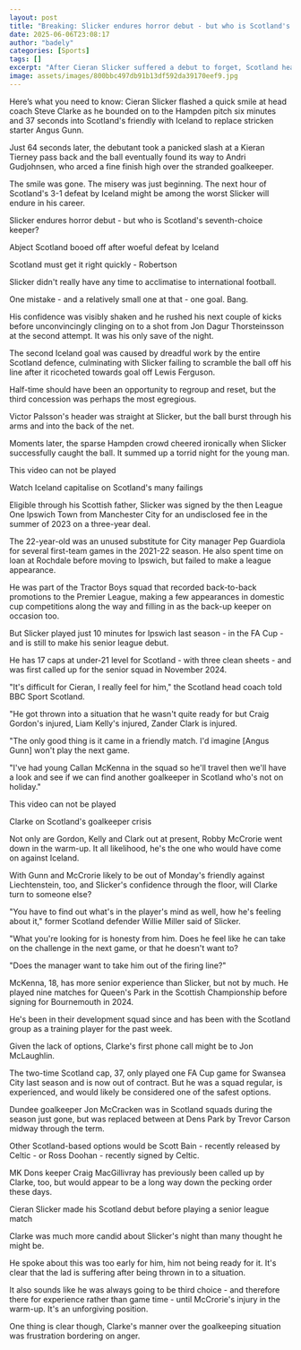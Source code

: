 ```yaml
---
layout: post
title: "Breaking: Slicker endures horror debut - but who is Scotland's seventh-choice keeper?"
date: 2025-06-06T23:08:17
author: "badely"
categories: [Sports]
tags: []
excerpt: "After Cieran Slicker suffered a debut to forget, Scotland head coach Steve Clarke has a decision to make for Monday's game in Liechtenstein."
image: assets/images/800bbc497db91b13df592da39170eef9.jpg
---
```


Here’s what you need to know: Cieran Slicker flashed a quick smile at head coach Steve Clarke as he bounded on to the Hampden pitch six minutes and 37 seconds into Scotland's friendly with Iceland to replace stricken starter Angus Gunn.

Just 64 seconds later, the debutant took a panicked slash at a Kieran Tierney pass back and the ball eventually found its way to Andri Gudjohnsen, who arced a fine finish high over the stranded goalkeeper.

The smile was gone. The misery was just beginning. The next hour of Scotland's 3-1 defeat by Iceland might be among the worst Slicker will endure in his career.

Slicker endures horror debut - but who is Scotland's seventh-choice keeper?

Abject Scotland booed off after woeful defeat by Iceland

Scotland must get it right quickly - Robertson

Slicker didn't really have any time to acclimatise to international football.

One mistake - and a relatively small one at that - one goal. Bang.

His confidence was visibly shaken and he rushed his next couple of kicks before unconvincingly clinging on to a shot from Jon Dagur Thorsteinsson at the second attempt. It was his only save of the night.

The second Iceland goal was caused by dreadful work by the entire Scotland defence, culminating with Slicker failing to scramble the ball off his line after it ricocheted towards goal off Lewis Ferguson.

Half-time should have been an opportunity to regroup and reset, but the third concession was perhaps the most egregious. 

Victor Palsson's header was straight at Slicker, but the ball burst through his arms and into the back of the net.

Moments later, the sparse Hampden crowd cheered ironically when Slicker successfully caught the ball. It summed up a torrid night for the young man.

This video can not be played

Watch Iceland capitalise on Scotland's many failings

Eligible through his Scottish father, Slicker was signed by the then League One Ipswich Town from Manchester City for an undisclosed fee in the summer of 2023 on a three-year deal.

The 22-year-old was an unused substitute for City manager Pep Guardiola for several first-team games in the 2021-22 season. He also spent time on loan at Rochdale before moving to Ipswich, but failed to make a league appearance.

He was part of the Tractor Boys squad that recorded back-to-back promotions to the Premier League, making a few appearances in domestic cup competitions along the way and filling in as the back-up keeper on occasion too. 

But Slicker played just 10 minutes for Ipswich last season - in the FA Cup - and is still to make his senior league debut.

He has 17 caps at under-21 level for Scotland - with three clean sheets - and was first called up for the senior squad in November 2024.

"It's difficult for Cieran, I really feel for him," the Scotland head coach told BBC Sport Scotland. 

"He got thrown into a situation that he wasn't quite ready for but Craig Gordon's injured, Liam Kelly's injured, Zander Clark is injured.

"The only good thing is it came in a friendly match. I'd imagine [Angus Gunn] won't play the next game.

"I've had young Callan McKenna in the squad so he'll travel then we'll have a look and see if we can find another goalkeeper in Scotland who's not on holiday."

This video can not be played

Clarke on Scotland's goalkeeper crisis

Not only are Gordon, Kelly and Clark out at present, Robby McCrorie went down in the warm-up. It all likelihood, he's the one who would have come on against Iceland.

With Gunn and McCrorie likely to be out of Monday's friendly against Liechtenstein, too, and Slicker's confidence through the floor, will Clarke turn to someone else?

"You have to find out what's in the player's mind as well, how he's feeling about it," former Scotland defender Willie Miller said of Slicker.

"What you're looking for is honesty from him. Does he feel like he can take on the challenge in the next game, or that he doesn't want to?

"Does the manager want to take him out of the firing line?"

McKenna, 18, has more senior experience than Slicker, but not by much. He played nine matches for Queen's Park in the Scottish Championship before signing for Bournemouth in 2024. 

He's been in their development squad since and has been with the Scotland group as a training player for the past week.

Given the lack of options, Clarke's first phone call might be to Jon McLaughlin.

The two-time Scotland cap, 37, only played one FA Cup game for Swansea City last season and is now out of contract. But he was a squad regular, is experienced, and would likely be considered one of the safest options. 

Dundee goalkeeper Jon McCracken was in Scotland squads during the season just gone, but was replaced between at Dens Park by Trevor Carson midway through the term.

Other Scotland-based options would be Scott Bain - recently released by Celtic - or Ross Doohan - recently signed by Celtic.

MK Dons keeper Craig MacGillivray has previously been called up by Clarke, too, but would appear to be a long way down the pecking order these days.

Cieran Slicker made his Scotland debut before playing a senior league match

Clarke was much more candid about Slicker's night than many thought he might be.

He spoke about this was too early for him, him not being ready for it. It's clear that the lad is suffering after being thrown in to a situation.

It also sounds like he was always going to be third choice - and therefore there for experience rather than game time - until McCrorie's injury in the warm-up. It's an unforgiving position.

One thing is clear though, Clarke's manner over the goalkeeping situation was frustration bordering on anger.

